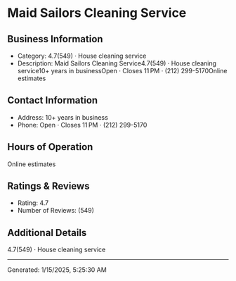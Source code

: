 # Maid Sailors Cleaning Service

## Business Information
- Category: 4.7(549) · House cleaning service
- Description: Maid Sailors Cleaning Service4.7(549) · House cleaning service10+ years in businessOpen ⋅ Closes 11 PM · (212) 299-5170Online estimates

## Contact Information
- Address: 10+ years in business
- Phone: Open ⋅ Closes 11 PM · (212) 299-5170


## Hours of Operation
Online estimates

## Ratings & Reviews
- Rating: 4.7
- Number of Reviews: (549)

## Additional Details
4.7(549) · House cleaning service

---
Generated: 1/15/2025, 5:25:30 AM